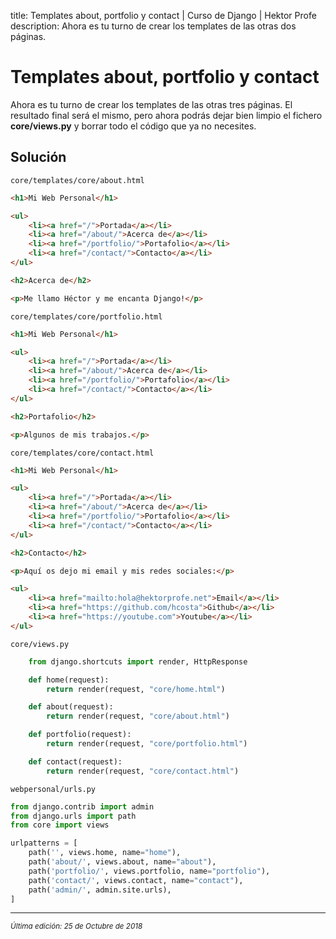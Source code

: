 title: Templates about, portfolio y contact | Curso de Django | Hektor Profe
description: Ahora es tu turno de crear los templates de las otras dos páginas.

# Templates about, portfolio y contact

Ahora es tu turno de crear los templates de las otras tres páginas. El resultado final será el mismo, pero ahora podrás dejar bien limpio el fichero **core/views.py** y borrar todo el código que ya no necesites.

## Solución

`core/templates/core/about.html`

```html 
<h1>Mi Web Personal</h1>

<ul>
    <li><a href="/">Portada</a></li>
    <li><a href="/about/">Acerca de</a></li>
    <li><a href="/portfolio/">Portafolio</a></li>
    <li><a href="/contact/">Contacto</a></li>
</ul>

<h2>Acerca de</h2>

<p>Me llamo Héctor y me encanta Django!</p>
```

`core/templates/core/portfolio.html`

```html
<h1>Mi Web Personal</h1>

<ul>
    <li><a href="/">Portada</a></li>
    <li><a href="/about/">Acerca de</a></li>
    <li><a href="/portfolio/">Portafolio</a></li>
    <li><a href="/contact/">Contacto</a></li>
</ul>

<h2>Portafolio</h2>

<p>Algunos de mis trabajos.</p>
```

`core/templates/core/contact.html`

```html
<h1>Mi Web Personal</h1>

<ul>
    <li><a href="/">Portada</a></li>
    <li><a href="/about/">Acerca de</a></li>
    <li><a href="/portfolio/">Portafolio</a></li>
    <li><a href="/contact/">Contacto</a></li>
</ul>

<h2>Contacto</h2>

<p>Aquí os dejo mi email y mis redes sociales:</p>

<ul>
    <li><a href="mailto:hola@hektorprofe.net">Email</a></li>
    <li><a href="https://github.com/hcosta">Github</a></li>
    <li><a href="https://youtube.com">Youtube</a></li>
</ul>
```

`core/views.py`

```python
    from django.shortcuts import render, HttpResponse

    def home(request):
        return render(request, "core/home.html")

    def about(request):
        return render(request, "core/about.html")

    def portfolio(request):
        return render(request, "core/portfolio.html")

    def contact(request):
        return render(request, "core/contact.html")
```

`webpersonal/urls.py`

```python
from django.contrib import admin
from django.urls import path
from core import views

urlpatterns = [
    path('', views.home, name="home"),
    path('about/', views.about, name="about"),
    path('portfolio/', views.portfolio, name="portfolio"),
    path('contact/', views.contact, name="contact"),
    path('admin/', admin.site.urls),
]
```

___
<small class="edited"><i>Última edición: 25 de Octubre de 2018</i></small>